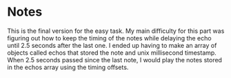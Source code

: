 # Notes

This is the final version for the easy task. My main difficulty for this part was figuring out how to keep the timing of the notes while delaying the echo until 2.5 seconds after the last one. I ended up having to make an array of objects called echos that stored the note and unix millisecond timestamp. When 2.5 seconds passed since the last note, I would play the notes stored in the echos array using the timing offsets.  
